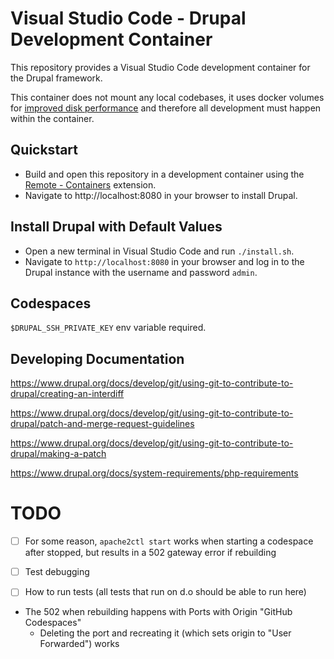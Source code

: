 # Visual Studio Code - Drupal Development Container

This repository provides a Visual Studio Code development container for the
Drupal framework.

This container does not mount any local codebases, it uses docker volumes for
[improved disk performance](https://code.visualstudio.com/docs/remote/containers-advanced#_improving-container-disk-performance)
and therefore all development must happen within the container.


## Quickstart

* Build and open this repository in a development container using the
[Remote - Containers](https://marketplace.visualstudio.com/items?itemName=ms-vscode-remote.remote-containers) extension.
* Navigate to http://localhost:8080 in your browser to install Drupal.


## Install Drupal with Default Values

* Open a new terminal in Visual Studio Code and run `./install.sh`.
* Navigate to `http://localhost:8080` in your browser and log in to the Drupal
  instance with the username and password `admin`.


## Codespaces

`$DRUPAL_SSH_PRIVATE_KEY` env variable required.


## Developing Documentation

https://www.drupal.org/docs/develop/git/using-git-to-contribute-to-drupal/creating-an-interdiff

https://www.drupal.org/docs/develop/git/using-git-to-contribute-to-drupal/patch-and-merge-request-guidelines

https://www.drupal.org/docs/develop/git/using-git-to-contribute-to-drupal/making-a-patch

https://www.drupal.org/docs/system-requirements/php-requirements




# TODO

- [ ] For some reason, `apache2ctl start` works when starting a codespace after stopped, but results in a 502 gateway error if rebuilding
- [ ] Test debugging
- [ ] How to run tests (all tests that run on d.o should be able to run here)




- The 502 when rebuilding happens with Ports with Origin "GitHub Codespaces"
  - Deleting the port and recreating it (which sets origin to "User Forwarded") works
